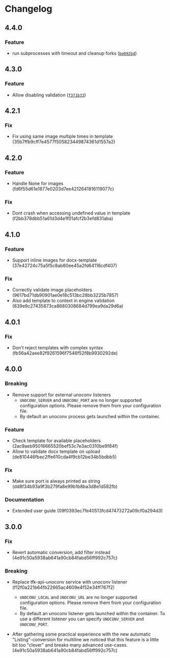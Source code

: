# Changelog

## 4.4.0

### Feature
* run subprocesses with timeout and cleanup forks
([`be092b4`](https://github.com/winged/document-merge-service/commit/be092b464d0120ce1d6e9bc8afdf4150cacd2710))

## 4.3.0

### Feature
* Allow disabling validation
([`f371b33`](https://github.com/winged/document-merge-service/commit/f371b339d7434b01b2a024308fc58f0806d8a287))

## 4.2.1

### Fix
* Fix using same image multiple times in template (35b7ffb9cff7e4577f505823449874361d1557a2)

## 4.2.0

### Feature
* Handle None for images (fd6f55d61e1877e0203d7ee4212641816119077c)

### Fix
* Dont crash when accessing undefined value in template (f2bb378dbb51a61d3d4e1f01afcf2b3efd831aba)


## 4.1.0
### Feature
* Support inline images for docx-template (37e42724c75a5f5c8ab60ee45a2fd64118cdf407)

### Fix
* Correctly validate image placeholders (9617bd71db90901ae0e18c513bc28bb3225b7857)
* Also add template to context in engine validation (639e9c27435873ca8680308684d799ea9da29d6a)


## 4.0.1

### Fix
* Don't reject templates with complex syntax (fb56a42aee82f9261596f7546f52f8b9930292de)


## 4.0.0

### Breaking
* Remove support for external unoconv listeners
  * `UNOCONV_SERVER` and `UNOCONV_PORT` are no longer supported configuration options. Please remove
	them from your configuration file.
  * By default an unoconv process gets launched within the container.

### Feature
* Check template for available placeholders (2ac9aeb95016665520bef53c7e3ac0310be9f84f)
* Allow to validate docx template on upload (de810446fbec2ffe610cda4f9cb12be34b5bdbb5)

### Fix
* Make sure port is always printed as string (dd8f34b93a9f3b279fa8e99b1b8ba3d8e1d582fb)

### Documentation
* Extended user guide (09f0393ec7fe40513fcd47473272a09cf0a294d3)


## 3.0.0

### Fix
* Revert automatic conversion, add filter instead (4e91c50a5938ab641a90cb84fabd56ff992c757c)

### Breaking
* Replace tfk-api-unoconv service with unoconv listener (f12f0a221b64fb22665ac4609e4f52e34ff767f2)
  * `UNOCONV_LOCAL` and `UNOCONV_URL` are no longer supported configuration options. Please remove
	them from your configuration file.
  * By default an unoconv listener gets launched within the container. To use a different listener
	you can specify `UNOCONV_SERVER` and `UNOCONV_PORT`.

* After gathering some practical experience with the new automatic "Listing"-conversion for
  multiline we noticed that this feature is a little bit too "clever" and breaks many advanced
  use-cases. (4e91c50a5938ab641a90cb84fabd56ff992c757c)
